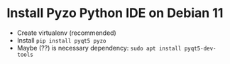 # Install Pyzo Python IDE on Debian 11

* Create virtualenv (recommended)
* Install `pip install pyqt5 pyzo`
* Maybe (??) is necessary dependency: `sudo apt install pyqt5-dev-tools`
